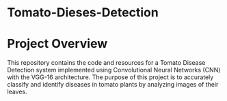 # Tomato-Dieses-Detection
# Project Overview
This repository contains the code and resources for a Tomato Disease Detection system implemented using Convolutional Neural Networks (CNN) with the VGG-16 architecture. The purpose of this project is to accurately classify and identify diseases in tomato plants by analyzing images of their leaves. 
